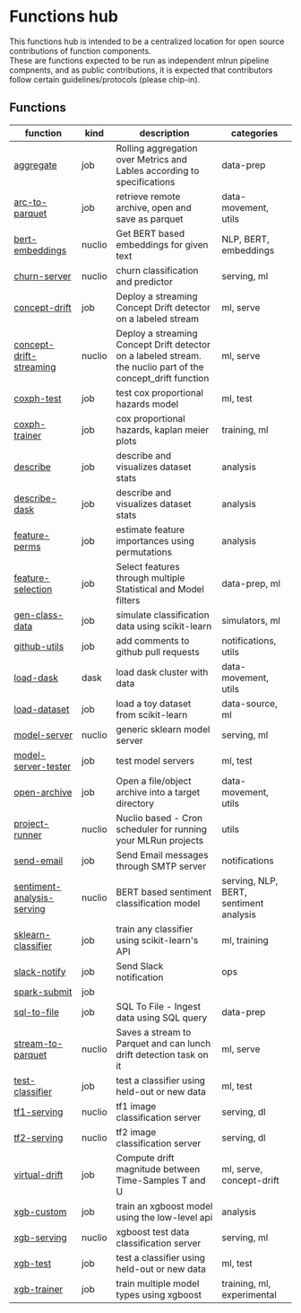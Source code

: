 # Functions hub 

This functions hub is intended to be a centralized location for open source contributions of function components.  
These are functions expected to be run as independent mlrun pipeline compnents, and as public contributions, 
it is expected that contributors follow certain guidelines/protocols (please chip-in).

## Functions

| function | kind | description | categories |
| --- | --- | --- | --- |
| [aggregate](aggregate/aggregate.ipynb) | job | Rolling aggregation over Metrics and Lables according to specifications | data-prep |
| [arc-to-parquet](arc_to_parquet/arc_to_parquet.ipynb) | job | retrieve remote archive, open and save as parquet | data-movement, utils |
| [bert-embeddings](bert_embeddings/bert_embeddings.ipynb) | nuclio | Get BERT based embeddings for given text | NLP, BERT, embeddings |
| [churn-server](churn_server/churn_server.ipynb) | nuclio | churn classification and predictor | serving, ml |
| [concept-drift](concept_drift/concept_drift.ipynb) | job | Deploy a streaming Concept Drift detector on a labeled stream | ml, serve |
| [concept-drift-streaming](concept_drift_streaming/concept_drift_streaming.ipynb) | nuclio | Deploy a streaming Concept Drift detector on a labeled stream. the nuclio part of the concept_drift function | ml, serve |
| [coxph-test](coxph_test/coxph_test.ipynb) | job | test cox proportional hazards model | ml, test |
| [coxph-trainer](coxph_trainer/coxph_trainer.ipynb) | job | cox proportional hazards, kaplan meier plots | training, ml |
| [describe](describe/describe.ipynb) | job | describe and visualizes dataset stats | analysis |
| [describe-dask](describe_dask/describe_dask.ipynb) | job | describe and visualizes dataset stats | analysis |
| [feature-perms](feature_perms/README.ipynb) | job | estimate feature importances using permutations | analysis |
| [feature-selection](feature_selection/feature_selection.ipynb) | job | Select features through multiple Statistical and Model filters | data-prep, ml |
| [gen-class-data](gen_class_data/gen_class_data.ipynb) | job | simulate classification data using scikit-learn | simulators, ml |
| [github-utils](github_utils/github_utils.ipynb) | job | add comments to github pull requests | notifications, utils |
| [load-dask](load_dask/load_dask.ipynb) | dask | load dask cluster with data | data-movement, utils |
| [load-dataset](load_dataset/load_dataset.ipynb) | job | load a toy dataset from scikit-learn | data-source, ml |
| [model-server](model_server/model_server.ipynb) | nuclio | generic sklearn model server | serving, ml |
| [model-server-tester](model_server_tester/model_server_tester.ipynb) | job | test model servers | ml, test |
| [open-archive](open_archive/open_archive.ipynb) | job | Open a file/object archive into a target directory | data-movement, utils |
| [project-runner](project_runner/project_runner.ipynb) | nuclio | Nuclio based - Cron scheduler for running your MLRun projects | utils |
| [send-email](send_email/send_email.ipynb) | job | Send Email messages through SMTP server | notifications |
| [sentiment-analysis-serving](sentiment_analysis_serving/bert_sentiment_analysis_serving.ipynb) | nuclio | BERT based sentiment classification model | serving, NLP, BERT, sentiment analysis |
| [sklearn-classifier](sklearn_classifier/sklearn_classifier.ipynb) | job | train any classifier using scikit-learn's API | ml, training |
| [slack-notify](slack_notify/slack_notify.ipynb) | job | Send Slack notification | ops |
| [spark-submit](spark_submit/spark_submit.ipynb) | job |  |  |
| [sql-to-file](sql_to_file/sql_to_file.ipynb) | job | SQL To File - Ingest data using SQL query | data-prep |
| [stream-to-parquet](stream_to_parquet/stream_to_parquet.ipynb) | nuclio | Saves a stream to Parquet and can lunch drift detection task on it | ml, serve |
| [test-classifier](test_classifier/test_classifier.ipynb) | job | test a classifier using held-out or new data | ml, test |
| [tf1-serving](tf1_serving/tf1_serving.ipynb) | nuclio | tf1 image classification server | serving, dl |
| [tf2-serving](tf2_serving/tf2_serving.ipynb) | nuclio | tf2 image classification server | serving, dl |
| [virtual-drift](virtual_drift/virtual_drift.ipynb) | job | Compute drift magnitude between Time-Samples T and U | ml, serve, concept-drift |
| [xgb-custom](xgb_custom/xgb_custom.ipynb) | job | train an xgboost model using the low-level api | analysis |
| [xgb-serving](xgb_serving/xgb_serving.ipynb) | nuclio | xgboost test data classification server | serving, ml |
| [xgb-test](xgb_test/xgb_test.ipynb) | job | test a classifier using held-out or new data | ml, test |
| [xgb-trainer](xgb_trainer/xgb_trainer.ipynb) | job | train multiple model types using xgboost | training, ml, experimental |
